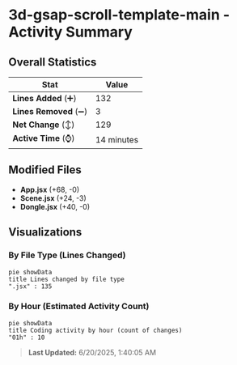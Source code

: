 # 3d-gsap-scroll-template-main - Activity Summary 

## Overall Statistics

| Stat                   | Value                                                             |
| ---------------------- | ----------------------------------------------------------------- |
| **Lines Added** (➕)   | 132                                          |
| **Lines Removed** (➖) | 3                                        |
| **Net Change** (↕)    | 129                |
| **Active Time** (⌚)   | 14 minutes |


## Modified Files
- **App.jsx** (+68, -0)
- **Scene.jsx** (+24, -3)
- **Dongle.jsx** (+40, -0)

## Visualizations

### By File Type (Lines Changed)

```mermaid
pie showData
title Lines changed by file type
".jsx" : 135
```

### By Hour (Estimated Activity Count)

```mermaid
pie showData
title Coding activity by hour (count of changes)
"01h" : 10
```


> **Last Updated:** 6/20/2025, 1:40:05 AM
